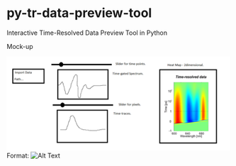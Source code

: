 # py-tr-data-preview-tool
Interactive Time-Resolved Data Preview Tool in Python

Mock-up 

![GitHub Logo](/mockup.png)
Format: ![Alt Text](url)
